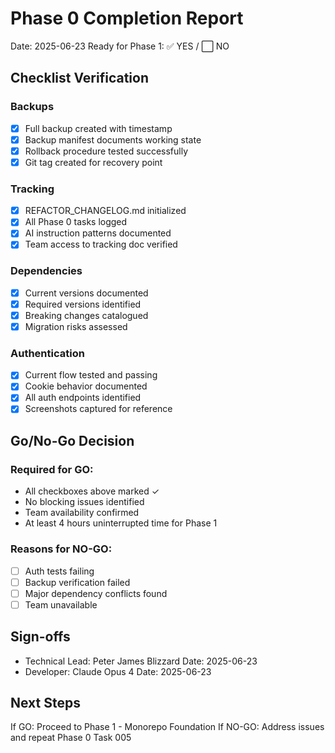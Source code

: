 # Phase 0 Completion Report

Date: 2025-06-23
Ready for Phase 1: ✅ YES / ⬜ NO

## Checklist Verification

### Backups

- [x] Full backup created with timestamp
- [x] Backup manifest documents working state
- [x] Rollback procedure tested successfully
- [x] Git tag created for recovery point

### Tracking

- [x] REFACTOR_CHANGELOG.md initialized
- [x] All Phase 0 tasks logged
- [x] AI instruction patterns documented
- [x] Team access to tracking doc verified

### Dependencies

- [x] Current versions documented
- [x] Required versions identified
- [x] Breaking changes catalogued
- [x] Migration risks assessed

### Authentication

- [x] Current flow tested and passing
- [x] Cookie behavior documented
- [x] All auth endpoints identified
- [x] Screenshots captured for reference

## Go/No-Go Decision

### Required for GO:

- All checkboxes above marked ✓
- No blocking issues identified
- Team availability confirmed
- At least 4 hours uninterrupted time for Phase 1

### Reasons for NO-GO:

- [ ] Auth tests failing
- [ ] Backup verification failed
- [ ] Major dependency conflicts found
- [ ] Team unavailable

## Sign-offs

- Technical Lead: Peter James Blizzard Date: 2025-06-23
- Developer: Claude Opus 4 Date: 2025-06-23

## Next Steps

If GO: Proceed to Phase 1 - Monorepo Foundation
If NO-GO: Address issues and repeat Phase 0 Task 005

